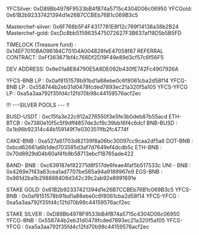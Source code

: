 YFCSilver: 0xD89Bb4978F9533bB4fB74a5715c4304D06c06950
YFCGold: 0x61B2b92337421394d1e26B7CCBEb76B1c069B3c5

Masterchef-silver: 0x6F768b5F4F4317781E8f12c769f14138a38b2B24
Masterchef-gold: 0xcDc8bb5159635475072627F3B637af19D5b5B5FD

TIMELOCK (Treasure fund) : 0x14EF7010BA096184C70104A004828feE47058f87
REFERRAL CONTRACT: 0xFf363671bf4c766Df2D19F49e89d3cf57c6f56F5

DEV ADDRESS: 0x9e01a8E84790E5A8DE092b430fE742Fc4907926A

YFCS-BNB LP : 0x0af9151578b91bd1a88ebe0c6f8061cba2d58f14
YFCG-BNB LP : 0x558744b2eb31d0478fcded7893ec21a320f5a105
YFCS-YFCG LP : 0xa5a3aa792f35fd4c12fd70b98c44159576acf2ec

!!! ---SILVER POOLS --- !!

 
BUSD-USDT :   0xc15fa3e22c912a276550f3e5fe3b0deb87b55acd
ETH-BTCB : 0x7380e10f5c5f9dff4857de3cf9c39bb16f4c6dcf
BNB-BUSD :  0x1b96b92314c44b159149f7e0303511fb2fc4774f

CAKE-BNB :  0xa527a61703d82139f8a06bc30097cc9caa2df5a6
DOT-BNB :   0xbcd62661a6b1ded703585d3af7d7649ef4dcdb5c
ETH-BNB :  0x70d8929d04b60af4fb9b58713ebcf18765ade422
 

BAND- BNB :  0xc639187ef82271d8f517de6feae4faf5b517533c
UNI - BNB :  0x4269e7f43a63cea1ad7707be565a94a9189967e9
EOS-BNB :   0x981d2ba1b298888408d342c39c2ab92e8991691e

STAKE GOLD:  0x61B2b92337421394d1e26B7CCBEb76B1c069B3c5
YFCS-BNB :   0x0af9151578b91bd1a88ebe0c6f8061cba2d58f14
YFCS-YFCG :  0xa5a3aa792f35fd4c12fd70b98c44159576acf2ec
 
STAKE SILVER :  0xD89Bb4978F9533bB4fB74a5715c4304D06c06950
YFCG-BNB : 0x558744b2eb31d0478fcded7893ec21a320f5a105
YFCS-YFCG :   0xa5a3aa792f35fd4c12fd70b98c44159576acf2ec
